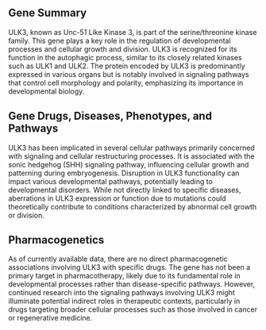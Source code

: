 ## Gene Summary
ULK3, known as Unc-51 Like Kinase 3, is part of the serine/threonine kinase family. This gene plays a key role in the regulation of developmental processes and cellular growth and division. ULK3 is recognized for its function in the autophagic process, similar to its closely related kinases such as ULK1 and ULK2. The protein encoded by ULK3 is predominantly expressed in various organs but is notably involved in signaling pathways that control cell morphology and polarity, emphasizing its importance in developmental biology.

## Gene Drugs, Diseases, Phenotypes, and Pathways
ULK3 has been implicated in several cellular pathways primarily concerned with signaling and cellular restructuring processes. It is associated with the sonic hedgehog (SHH) signaling pathway, influencing cellular growth and patterning during embryogenesis. Disruption in ULK3 functionality can impact various developmental pathways, potentially leading to developmental disorders. While not directly linked to specific diseases, aberrations in ULK3 expression or function due to mutations could theoretically contribute to conditions characterized by abnormal cell growth or division.

## Pharmacogenetics
As of currently available data, there are no direct pharmacogenetic associations involving ULK3 with specific drugs. The gene has not been a primary target in pharmacotherapy, likely due to its fundamental role in developmental processes rather than disease-specific pathways. However, continued research into the signaling pathways involving ULK3 might illuminate potential indirect roles in therapeutic contexts, particularly in drugs targeting broader cellular processes such as those involved in cancer or regenerative medicine.